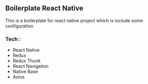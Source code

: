 ## Boilerplate React Native

This is a boilerplate for react native project which is include some configuration

### Tech :

- React Native
- Redux
- Redux Thunk
- React Navigation
- Native Base
- Axios
